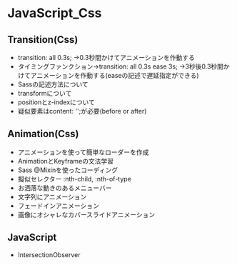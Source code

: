 # JavaScript_Css
## Transition(Css)
- transition: all 0.3s; →0.3秒間かけてアニメーションを作動する
- タイミングファンクション→transition: all 0.3s ease 3s; →3秒後0.3秒間かけてアニメーションを作動する(easeの記述で遅延指定ができる)
- Sassの記述方法について
- transformについて
- positionとz-indexについて
- 疑似要素はcontent: '';が必要(before or after)
## Animation(Css)
- アニメーションを使って簡単なローダーを作成
- AnimationとKeyframeの文法学習
- Sass @Mixinを使ったコーディング
- 擬似セレクター :nth-child, :nth-of-type
- お洒落な動きのあるメニューバー
- 文字列にアニメーション
- フェードインアニメーション
- 画像にオシャレなカバースライドアニメーション
## JavaScript
- IntersectionObserver